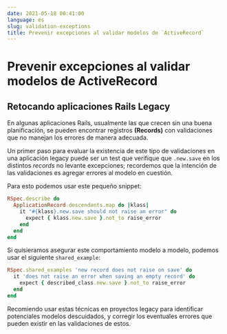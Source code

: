 ```yaml
---
date: 2021-05-18 00:41:00
language: es
slug: validation-exceptions
title: Prevenir excepciones al validar modelos de `ActiveRecord`
---
```


# Prevenir excepciones al validar modelos de ActiveRecord
## Retocando aplicaciones Rails Legacy

En algunas aplicaciones Rails, usualmente las que crecen sin una buena
planificación, se pueden encontrar registros **(Records)** con validaciones que
no manejan los errores de manera adecuada.

Un primer paso para evaluar la existencia de este tipo de validaciones en una
aplicación legacy puede ser un test que verifique que `.new.save` en los
distintos *records* no levante excepciones; recordemos que la intención de las
validaciones es agregar errores al modelo en cuestión.

Para esto podemos usar este pequeño snippet:

```ruby
RSpec.describe do
  ApplicationRecord.descendants.map do |klass|
    it "#{klass}.new.save should not raise an error" do
      expect { klass.new.save }.not_to raise_error
    end
  end
end

```

Si quisieramos asegurar este comportamiento modelo a modelo, podemos usar el
siguiente `shared_example`:

```ruby
RSpec.shared_examples 'new record does not raise on save' do
  it 'does not raise an error when saving an empty record' do
    expect { described_class.new.save }.not_to raise_error
  end
end
```

Recomiendo usar estas técnicas en proyectos legacy para identificar potenciales
modelos descuidados, y corregir los eventuales errores que pueden existir en las
validaciones de estos.
